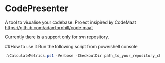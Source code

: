 # CodePresenter
A tool to visualise your codebase. Project insipired by CodeMaat https://github.com/adamtornhill/code-maat

Currently there is a support only for svn repository.

##How to use it
Run the following script from powershell console

```powershell
.\CalculateMetrics.ps1 -Verbose -CheckoutDir path_to_your_repository_checkout_dir
```
